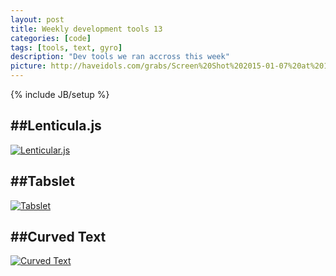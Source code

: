 ```yaml
---
layout: post
title: Weekly development tools 13
categories: [code]
tags: [tools, text, gyro]
description: "Dev tools we ran accross this week"
picture: http://haveidols.com/grabs/Screen%20Shot%202015-01-07%20at%2017.33.42.png
---
```

{% include JB/setup %}

##Lenticula.js
- 

[![Lenticular.js](http://haveidols.com/grabs/Screen%20Shot%202014-09-01%20at%2011.18.42.png)](http://lenticular.attasi.com)

##Tabslet
- 

[![Tabslet](http://haveidols.com/grabs/Screen%20Shot%202014-09-01%20at%2011.20.21.png)](http://vdw.github.io/Tabslet)

##Curved Text
- 

[![Curved Text](http://haveidols.com/grabs/Screen%20Shot%202014-09-01%20at%2011.22.15.png)](http://www.olivermusebrink.de/beta/curvedtext)